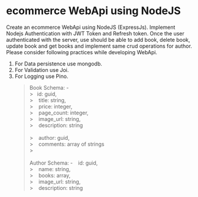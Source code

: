 # ecommerce WebApi using NodeJS

Create an ecommerce WebApi using NodeJS (ExpressJs). Implement Nodejs Authentication with JWT Token and Refresh token. Once the user authenticated with the server, use should be able to add book, delete book, update book and get books and implement same crud operations for author. Please consider following practices while developing WebApi.
<br />

1. For Data persistence use mongodb.
2. For Validation use Joi.
3. For Logging use Pino.
   <br />
   > Book Schema: - <br /> > &ensp;id: guid, <br /> > &ensp; title: string, <br /> > &ensp; price: integer, <br /> > &ensp; page_count: integer, <br /> > &ensp; image_url: string, <br /> > &ensp; description: string <br /> <br /> > &ensp; author: guid, <br /> > &ensp; comments: array of strings <br /> > <br /> <br />
   > Author Schema: -
   > &ensp; id: guid, <br /> > &ensp; name: string, <br /> > &ensp; books: array, <br /> > &ensp; image_url: string, <br /> > &ensp; description: string <br />
